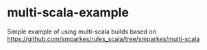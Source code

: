 # multi-scala-example

Simple example of using multi-scala builds based on https://github.com/smparkes/rules_scala/tree/smparkes/multi-scala
